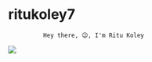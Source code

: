 # ritukoley7
              Hey there, 😉, I'm Ritu Koley

![](https://leetcard.jacoblin.cool/Rii_7?ext=contest)

